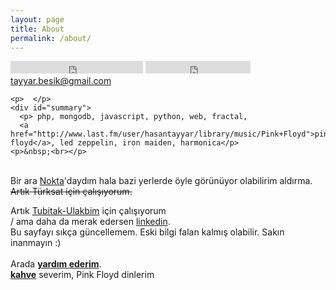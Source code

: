 ```yaml
---
layout: page
title: About
permalink: /about/
---
```


<div id="enternasyonel">
 
<iframe src="http://platform.twitter.com/widgets/follow_button.html?button=null&amp;text_color=null&amp;link_color=null&amp;preview=true&amp;screen_name=htayyar&amp;bg=light&amp;show_count=true&amp;lang=tr" allowtransparency="true" frameborder="0" scrolling="no" class="twitter-follow-button" style="display:inline-block;width:212px; height: 20px;margin:0 auto">
</iframe>
        <iframe src="http://ghbtns.com/github-btn.html?user=hasantayyar&amp;type=follow&amp;count=true" height="20" width="168" frameborder="0" scrolling="0" style="width:168px;height:20px;display:inline-block;" allowtransparency="true"></iframe>
<br>
<span><a href="mailto:tayyar.besik@gmail.com" title="tayyar.besik@gmail.com">tayyar.besik@gmail.com</a></span><br>
  
 
    <p>  </p>
    <div id="summary">
      <p> php, mongodb, javascript, python, web, fractal, 
      <a href="http://www.last.fm/user/hasantayyar/library/music/Pink+Floyd">pink floyd</a>, led zeppelin, iron maiden, harmonica</p>
    <p>&nbsp;<br></p>
    

<br>Bir ara <a href="http://nokta.com">Nokta</a>'daydım hala bazi yerlerde öyle görünüyor olabilirim aldırma. <br>
<strike>Artık Türksat için çalışıyorum.</strike><br>

Artık <a href="http://ulakbim.tubitak.gov.tr/">Tubitak-Ulakbim</a> için çalışıyorum<br>
 / ama daha da merak edersen <a href="http://www.linkedin.com/in/hasantayyar" title="" rel="me">linkedin</a>.
<br> Bu sayfayı sıkça güncellemem. Eski bilgi falan kalmış olabilir. Sakın inanmayın :)<br><br>
  	Arada <strong><a href="https://launchpad.net/~hasantayyar">yardım ederim</a></strong>.<br>
  	<strong><a href="http://paste.ubuntu.com/6945519/">kahve</a></strong> severim, Pink Floyd dinlerim<br>
 <p>&nbsp;<br></p>
	 

 
</div>
</div>